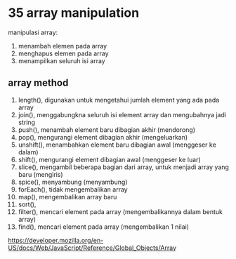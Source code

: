 # 35 array manipulation

manipulasi array:
1. menambah elemen pada array
2. menghapus elemen pada array
3. menampilkan seluruh isi array

## array method

1. length(), digunakan untuk mengetahui jumlah element yang ada pada array
2. join(), menggabungkna seluruh isi element array dan mengubahnya jadi string
3. push(), menambah element baru dibagian akhir (mendorong)
4. pop(), mengurangi element dibagian akhir (mengeluarkan)
5. unshift(), menambahkan element baru dibagian awal (menggeser ke dalam)
6. shift(), mengurangi element dibagian awal (menggeser ke luar)
7. slice(), mengambil beberapa bagian dari array, untuk menjadi array yang baru (mengiris)
8. spice(), menyambung (menyambung)
9. forEach(), tidak mengembalikan array
10. map(), mengembalikan array baru
11. sort(),
12. filter(), mencari element pada array (mengembalikannya dalam bentuk array)
13. find(), mencari element pada array (mengembalikan 1 nilai)

https://developer.mozilla.org/en-US/docs/Web/JavaScript/Reference/Global_Objects/Array
